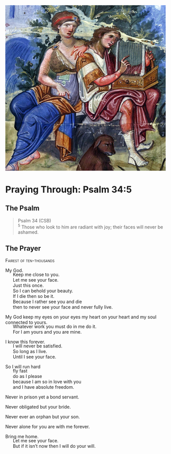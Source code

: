 <img class="intro-right" src="art-paris-psalter.jpg">

<style>
  li {list-style-type: none;}
  p + ul {
    margin-top: -18px;
}
</style>

# Praying Through: Psalm 34:5

## The Psalm

>Psalm 34 (CSB)  
><sup>5</sup> Those who look to him are radiant with joy; their faces will never be ashamed. 

## The Prayer

<div style="font-variant: small-caps;">
Fairest of ten-thousands
</div>

My God.
* Keep me close to you.
* Let me see your face.
* Just this once.
* So I can behold your beauty.
* If I die then so be it.
* Because I rather see you and die
* then to never see your face and never fully live.

My God keep my eyes on your eyes my heart on your heart and my soul connected to yours.
* Whatever work you must do in me do it.
* For I am yours and you are mine.

I know this forever.
* I will never be satisfied.
* So long as I live.
* Until I see your face.

So I will run hard
* fly fast
* do as I please
* because I am so in love with you
* and I have absolute freedom.

Never in prison yet a bond servant.

Never obligated but your bride.

Never ever an orphan but your son.

Never alone for you are with me forever.

Bring me home.
* Let me see your face.
* But if it isn’t now then I will do your will.
